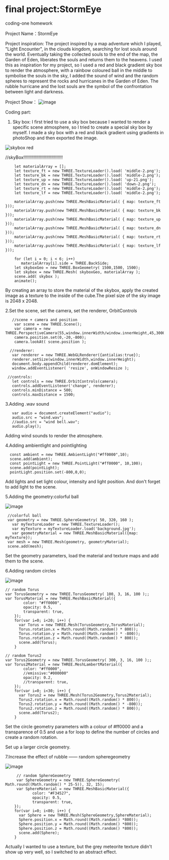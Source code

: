 # final project:StormEye
coding-one homework

Project Name：StormEye

Project inspiration:
The project inspired by a map adventure which I played, "Light Encounter", in the clouds kingdom, searching for lost souls around the world. Eventually taking the collected souls to the end of the map, the Garden of Eden, liberates the souls and returns them to the heavens.
I used this as inspiration for my project, so I used a red and black gradient sky box to render the atmosphere, with a rainbow coloured ball in the middle to symbolise the souls in the sky, I added the sound of wind and the random spheres to represent the rocks and hurricanes in the Garden of Eden. The rubble hurricane and the lost souls are the symbol of the confrontation between light and darkness.


Project Show：
![image](https://user-images.githubusercontent.com/119873123/205696991-0f7aa972-241f-45e1-aa66-f722cbda7060.png)

Coding part:
1. Sky box:
I first tried to use a sky box because I wanted to render a specific scene atmosphere, so I tried to create a special sky box by myself. I made a sky box with a red and black gradient using gradients in photoShop and then exported the image.


![skybox red](https://user-images.githubusercontent.com/119873123/205681997-9ec5df17-5b30-410f-946f-691a3579443c.png)

//skyBox!!!!!!!!!!!!!!!!!!!!!!!!!!!!!!!

        let materialArray = [];
        let texture_ft = new THREE.TextureLoader().load( 'middle-2.png');
        let texture_bk = new THREE.TextureLoader().load( 'middle-2.png');
        let texture_up = new THREE.TextureLoader().load( 'up-21.png');
        let texture_dn = new THREE.TextureLoader().load( 'down-2.png');
        let texture_rt = new THREE.TextureLoader().load( 'middle-2.png');
        let texture_lf = new THREE.TextureLoader().load( 'middle-2.png');    
       
        materialArray.push(new THREE.MeshBasicMaterial( { map: texture_ft }));
        materialArray.push(new THREE.MeshBasicMaterial( { map: texture_bk }));
        materialArray.push(new THREE.MeshBasicMaterial( { map: texture_up }));
        materialArray.push(new THREE.MeshBasicMaterial( { map: texture_dn }));
        materialArray.push(new THREE.MeshBasicMaterial( { map: texture_rt }));
        materialArray.push(new THREE.MeshBasicMaterial( { map: texture_lf }));
        
        for (let i = 0; i < 6; i++)
           materialArray[i].side = THREE.BackSide;
        let skyboxGeo = new THREE.BoxGeometry( 1500,1500, 1500);
        let skybox = new THREE.Mesh( skyboxGeo, materialArray );
        scene.add( skybox );  
        animate();
 
 By creating an array to store the material of the skybox, apply the created image as a texture to the inside of the cube.The pixel size of the sky image is 2048 x 2048.

2.Set the scene, set the camera, set the renderer, OrbitControls

       //scene + camera and position
        var scene = new THREE.Scene();
        var camera = new THREE.PerspectiveCamera(55,window.innerWidth/window.innerHeight,45,30000);
        camera.position.set(0,-20,-800);
        camera.lookAt( scene.position );
     
      //renderer:
       var renderer = new THREE.WebGLRenderer({antialias:true});
       renderer.setSize(window.innerWidth,window.innerHeight);
       document.body.appendChild(renderer.domElement);
       window.addEventListener( 'resize', onWindowResize );

     //controls:
       let controls = new THREE.OrbitControls(camera);
       controls.addEventListener('change', renderer);
       controls.minDistance = 500;
       controls.maxDistance = 1500; 

3.Adding .wav sound

       var audio = document.createElement("audio");
       audio.src = "wind.wav";
       //audio.src = "wind bell.wav";
       audio.play();
  
  Adding wind sounds to render the atmosphere.
  
  
4.Adding ambientlight and pointlighting 
      
      const ambient = new THREE.AmbientLight("#ff0000",10);
      scene.add(ambient);
      const pointLight = new THREE.PointLight("#ff0000", 10,100);
      scene.add(pointLight);
      pointLight.position.set(-800,0,0);

Add lights and set light colour, intensity and light position. And don't forget to add light to the scene.
  
5.Adding the geometry:colorful ball 

![image](https://user-images.githubusercontent.com/119873123/205694455-851140bd-ad7e-480d-b2fd-811c8c191e41.png)

     //colorful ball
     var geometry = new THREE.SphereGeometry( 50, 320, 160 );
	   var myTextureLoader = new THREE.TextureLoader();
	   var myTexture = myTextureLoader.load('background.jpg');     
	   var geometryMaterial = new THREE.MeshBasicMaterial({map: myTexture});
     var mesh = new THREE.Mesh(geometry, geometryMaterial);
     scene.add(mesh);  
  
  Set the geometry parameters, load the material and texture maps and add them to the scene.
  
6.Adding random circles 

![image](https://user-images.githubusercontent.com/119873123/205693832-b351feaa-82e1-4d5b-b54c-f64f70927c90.png)

    // random Torus 
    var TorusGeometry = new THREE.TorusGeometry( 100, 3, 16, 100 );;
    var TorusMaterial = new THREE.MeshBasicMaterial({
            color: "#ff0000",
            opacity: 0.5,
            transparent: true,
        });
        for(var i=0; i<20; i++) {
          var Torus = new THREE.Mesh(TorusGeometry,TorusMaterial);
          Torus.rotation.x = Math.round((Math.random() * 800));
          Torus.rotation.y = Math.round((Math.random() * -800));
          Torus.rotation.z = Math.round((Math.random() * 800));
          scene.add(Torus);
        }
      
    // random Torus2 
    var Torus2Geometry = new THREE.TorusGeometry( 300, 3, 16, 100 );;
    var Torus2Material = new THREE.MeshLambertMaterial({
            color: "#ff0000",
            //emissive:"#000000"
            opacity: 0.2,
            //transparent: true,
        });
        for(var i=0; i<30; i++) {
          var Torus2 = new THREE.Mesh(Torus2Geometry,Torus2Material);
          Torus2.rotation.x = Math.round((Math.random() * 800));
          Torus2.rotation.y = Math.round((Math.random() * -800));
          Torus2.rotation.z = Math.round((Math.random() * 800));
          scene.add(Torus2);
        }
        
Set the circle geometry parameters with a colour of #ff0000 and a transparence of 0.5 and use a for loop to define the number of circles and create a random rotation.

Set up a larger circle geometry.


7.Increase the effect of rubble —— random spheregeometry

![image](https://user-images.githubusercontent.com/119873123/205695065-69fcb50d-245e-47fd-a05f-c69374263985.png)

         // random SphereGeometry 
         var SphereGeometry = new THREE.SphereGeometry( Math.round((Math.random() * 25-5)), 32, 15);
         var SphereMaterial = new THREE.MeshBasicMaterial({
                color: "#F34527",
                opacity: 0.5,
                transparent: true,
        });
        for(var i=0; i<80; i++) {
          var Sphere = new THREE.Mesh(SphereGeometry,SphereMaterial);
          Sphere.position.x = Math.round((Math.random() *800));
          Sphere.position.y = Math.round((Math.random() *800));
          Sphere.position.z = Math.round((Math.random() *800));
          scene.add(Sphere);
        }
        
 Actually I wanted to use a texture, but the grey meteorite texture didn't show up very well, so I switched to an abstract effect.
